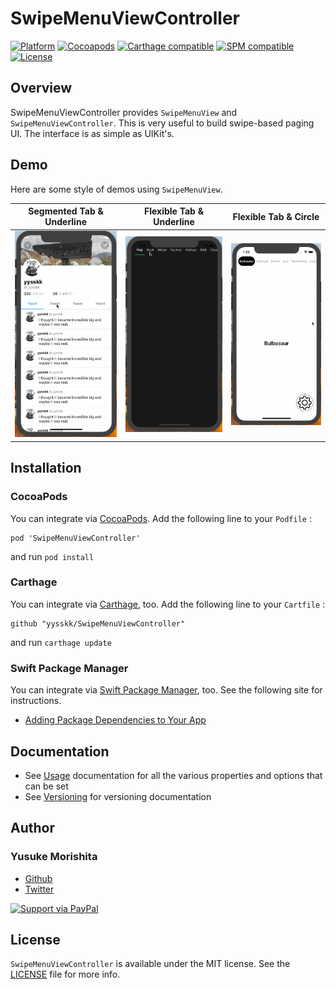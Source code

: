 # SwipeMenuViewController

[![Platform](http://img.shields.io/badge/platform-iOS-blue.svg?style=for-the-badge)](https://developer.apple.com/iphone/index.action)
[![Cocoapods](https://img.shields.io/badge/Cocoapods-compatible-brightgreen.svg?style=for-the-badge)](https://img.shields.io/badge/Cocoapods-compatible-brightgreen.svg)
[![Carthage compatible](https://img.shields.io/badge/Carthage-Compatible-brightgreen.svg?style=for-the-badge)](https://github.com/Carthage/Carthage)
[![SPM compatible](https://img.shields.io/badge/SPM-Compatible-brightgreen.svg?style=for-the-badge)](https://github.com/apple/swift-package-manager)
[![License](http://img.shields.io/badge/license-MIT-lightgrey.svg?style=for-the-badge)](http://mit-license.org)

## Overview
SwipeMenuViewController provides `SwipeMenuView` and `SwipeMenuViewController`.
This is very useful to build swipe-based paging UI.
The interface is as simple as UIKit's.

## Demo
Here are some style of demos using `SwipeMenuView`.

| Segmented Tab &  Underline | Flexible Tab &  Underline | Flexible Tab & Circle |
|:---:|:---:|:---:|
| <img src="https://github.com/yysskk/Assets/blob/master/SwipeMenuViewController/demo_segmented_underline.gif"> | <img src="https://github.com/yysskk/Assets/blob/master/SwipeMenuViewController/demo_flexible_underline.gif"> | <img src="https://github.com/yysskk/Assets/blob/master/SwipeMenuViewController/demo_flexible_circle.gif"> | 

## Installation
### CocoaPods
You can integrate via [CocoaPods](https://cocoapods.org).
Add the following line to your `Podfile` :

```
pod 'SwipeMenuViewController'
```

and run `pod install`

### Carthage

You can integrate via [Carthage](https://github.com/carthage/carthage), too.
Add the following line to your `Cartfile` :

```
github "yysskk/SwipeMenuViewController"
```

and run `carthage update`

### Swift Package Manager

You can integrate via [Swift Package Manager](https://github.com/apple/swift-package-manager), too.
See the following site for instructions.

- [Adding Package Dependencies to Your App](https://developer.apple.com/documentation/xcode/adding_package_dependencies_to_your_app)

## Documentation
- See [Usage](Documentation/Usage.md) documentation for all the various properties and options that can be set
- See [Versioning](Documentation/Versioning.md) for versioning documentation

## Author
### Yusuke Morishita
- [Github](https://github.com/yysskk)
- [Twitter](https://twitter.com/_yysskk)

[![Support via PayPal](https://cdn.rawgit.com/twolfson/paypal-github-button/1.0.0/dist/button.svg)](https://www.paypal.me/yysskk/980jpy)

## License
`SwipeMenuViewController` is available under the MIT license. See the [LICENSE](./LICENSE) file for more info.
